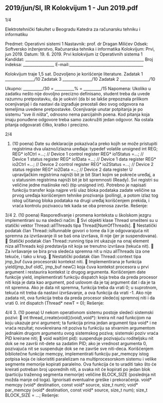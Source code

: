 2019/jun/SI, IR Kolokvijum 1 - Jun 2019.pdf
--------------------------------------------------------------------------------


1/4 
 
Elektrotehnički fakultet u Beogradu 
Katedra za računarsku tehniku i informatiku 
 
Predmet: Operativni sistemi 1 
Nastavnik: prof. dr Dragan Milićev 
Odsek: Softversko inženjerstvo, Računarska tehnika i informatika 
Kolokvijum: Prvi, jun 2019. 
Datum: 19. 6. 2019. 
Prvi kolokvijum iz Operativnih sistema 1 
Kandidat: _____________________________________________________________ 
Broj indeksa: ________________  E-mail:______________________________________ 
 
Kolokvijum traje 1,5 sat. Dozvoljeno je korišćenje literature. 
Zadatak 1 _______________/10   Zadatak 3 _______________/10 
Zadatak 2 _______________/10    
 
Ukupno: __________/30 = __________% = _________/15 
Napomena: Ukoliko u zadatku nešto nije dovoljno precizno definisano, student treba da 
uvede razumnu pretpostavku, da je uokviri (da bi se lakše prepoznala prilikom ocenjivanja) i 
da  nastavi  da  izgrađuje  preostali  deo  svog  odgovora  na  temeljima  uvedene  pretpostavke. 
Ocenjivanje unutar potpitanja je po sistemu "sve ili ništa", odnosno nema parcijalnih poena. 
Kod  pitanja koja imaju ponuđene odgovore treba samo zaokružiti jedan  odgovor.  Na  ostala 
pitanja odgovarati čitko, kratko i precizno. 
 

2/4 
1. (10 poena) 
Date su deklaracije pokazivača preko kojih se može pristupiti registrima dva ulazno/izlazna 
uređaja: 
typedef volatile unsigned int REG; 
REG* io1Ctrl =...;   // Device 1 control register 
REG* io1Status =...; // Device 1 status register 
REG* io1Data =...;   // Device 1 data register 
REG* io2Ctrl =...;   // Device 2 control register 
REG* io2Status =...; // Device 2 status register 
REG* io2Data =...;   // Device 2 data register 
U upravljačkim registrima najniži bit je bit Start kojim se pokreće uređaj, a u statusnim 
registrima najniži bit je bit spremnosti (Ready). Svi registri su veličine jedne mašinske reči 
(tip unsigned int). 
Potrebno je napisati funkciju transfer koja najpre vrši ulaz bloka podataka zadate veličine sa 
prvog  uređaja  korišćenjem tehnike prozivanja  (polling), a  potom  izlaz  tog  istog  učitanog 
bloka podataka na drugi uređaj korišćenjem prekida, i vraća kontrolu  pozivaocu  tek  kada  se 
oba prenosa završe. 
Rešenje: 

3/4 
2. (10 poena) 
Raspoređivanje i promena konteksta u školskom jezgru implementirani su na sledeći način: 
 Svi   objekti   klase Thread smešteni  su  u  statički  vektor Thread::allThreads tipa 
Thread[NumOfThreads]. 
 Nestatički podatak član Thread::isRunnable govori o tome da li je odgovarajuća nit 
spremna za izvršavanje ili se baš ona izvršava, ili nije (jer je suspendovana). 
 Statički  podatak  član Thread::running tipa int ukazuje   na   onaj   element   niza 
allThreads koji predstavlja nit koja se trenutno izvršava (tekuća nit). 
 Za ivršavanje se bira prva sledeća spremna nit u nizu allThreads iza one tekuće, i tako u 
krug. 
 Nestatički podatak član Thread::context tipa jmp_buf čuva procesorski kontekst niti. 
 Implementirana  je funkcija yield(jmp_buf oldC, jmp_buf newC) koja čuva kontekst 
procesora u prvi argument i restaurira kontekst iz drugog argumenta. 
Korišćenjem  date  funkcije yield,  implementirati  funkciju dispatch koja  treba  da  preda 
procesor  niti  koja  je  data  kao  argument,  pod  uslovom  da  je  taj  argument  dat  i  da  je  ta  nit 
spremna. Ako je data nit spremna, funkcija treba da vrati 0; u suprotnom, tekuća nit treba da 
nastavi izvršavanje, a ova funkcija da vrati -1. Ako nije zadata nit, ova funkcija treba da preda 
procesor sledećoj spremnoj niti i da vrati 0. 
int dispatch (Thread* newT = 0); 
Rešenje: 

4/4 
3. (10 poena) 
U nekom operativnom sistemu postoje sledeći sistemski pozivi: 
 int  thread_create(void(*)(void*),void*):  kreira  nit  nad  funkcijom  na  koju 
ukazuje  prvi  argument;  ta  funkcija  prima  jedan  argument  tipa void* i  ne  vraća 
rezultat;  novokreirana  nit  poziva  tu  funkciju  sa  stvarnim  argumentom  jednakim 
drugom argumentu ovog sistemskog poziva; sistemski poziv vraća PID kreirane niti; 
 void wait(int pid): suspenduje pozivajuću roditeljsku nit dok se ne završi nit-dete 
sa zadatim PID; ako je vrednost argumenta 0, pozivajuća nit se suspenduje dok se ne 
završe sve niti-deca. 
Korišćenjem bibliotečne funkcije memcpy,  implementirati  funkciju par_memcpy istog  potpisa 
koja  će  iskoristiti  paralelizam  na  multiprocesorskom  sistemu  i  velike  segmente  memorije 
kopirati paralelno. Ova funkcija će to uraditi tako što će kreirati potreban broj uporednih niti, 
a  svaka  nit  će  kopirati  po  jedan  blok  (particiju  traženog  segmenta  memorije)  veličine 
BLOCK_SIZE (poslednja nit možda manje od toga). Ignorisati eventualne greške i prekoračenja. 
void* memcpy (void* destination, const void* source, size_t num); 
void* par_memcpy (void* destination, const void* source, size_t num); 
size_t BLOCK_SIZE = ...; 
Rešenje: 